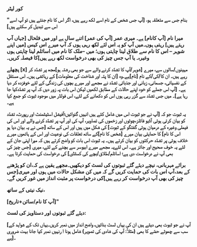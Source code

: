 **کور لیٹر**





**"بنام جس سے متعلقہ ہو، \[آپ جس شخص کے نام اسے لکھ رہے ہیں، اگر اس کا نام جنتے ہیں تو آپ اسے اس سے تبدیل کر سکتے ہیں\]**



**میرا نام \[آپ کانام\] ہے۔ میری عمر \[آپ کی عمر\] اتنے سال ہے اور میں فلحال \[جہاں آپ رہتے ہیں\] رہتی ہوں۔میں آپ کو یہ اس لئے لکھ رہی ہوں کہ آپ میرے اس کیس \[میں اپنے شوہر – اس کا نام سے طلاق لینا چاہتی ہوں؛ میں –ملک کا نام میں اسائلم لینا چاہتی ہوں وغیرہ۔ یا آپ جس چیز کی بھی درخواست لکھ رہے ہیں\]کا فیصلہ کریں۔**



**پچھلے \[x\] مہینوں/سالوں سے، میرے \[شوہر/آپ کا تشدّد کرنے والے سے جو بھی رشتہ ہو\]مجھ پر تشدّد کر رہے ہیں۔ ان کا/کی/کے نام \[نام\]ہے۔وہ \[ان کا پتہ اور شناخت کی معلومات\] کے رہائشی ہیں۔ اس مستقل کے نفسیاتی، جسمانی، زبانی اور جذباتی تشدّد نے مجھے اور میرے بچوں کی زندگی کے لئے خوفزدہ کر دیا ہے۔ \[آپ اس جملے کو خود اپنے حالات کے مطابق لکھیں لیکن اس بات پہ زور دیں کہ آپ پر تشدّدکیا جا رہا ہے\]۔ میں جس تشدّد سے گزر رہی ہوں اس کو دکھانے کے لئے، اس فولڈر میں موجود ثبوت کو جمع کیا ہے۔**



**یہ ثبوت جو کہ \[آپ نے جو ثبوت اس میں شامل کئے ہیں انہیں گنوائیں؛آفیشل اسٹیٹمنٹ اور رپورٹ، تشدّد کو بیان کرتی ہوئی آڈیو فائلز،چوٹوں اور زخموں کی تصاویر، آپ کی اور آپ پر تشدّد کرنے والے اور اس کی فیملی وغیرہ کے درمیان ہوئی گفتگو کے ثبوت\] کی شکل میں ہیں اور اس کے ساتھ \[جس نے یہ بیان دیا ہو اس کا نام\] کا حمایتی بیان میرے \[شخص کا نام\]کے ساتھ تعلقات کی نوعیت اور اس کے ہاتھوں میرے خلاف ہوئی پر تشدّد حرکتوں کو بیان کرتے ہیں۔ یہ ثبوت اس بات کو واضح کرتے ہیں کہ میرا اپنی جان کے لئے یہ خوف صحیح اور جائز ہے۔ اس لئےیہ مجھے میرے ابیوسر سے بچنے کے لئے، میری \[جس چیز کی بھی آپ نے درخواست دی ہے؛ اسائلم/طلاق/بچے کی کسٹڈی\] کی درخواست کی حمایت کرتا ہے۔**



**برائے مہربانی، نیچے دیئے گئے ثبوتوں کی لسٹ کو دیکھیں۔مجھے یقین ہے کہ،ان کو پڑھنے کے بعد،آپ اس بات کی حمایت کریں گے کہ میں کن مشکل حالات میں ہوں اور میری\[جس چیز کی بھی آپ درخواست کر رہے ہیں\]کی درخواست پر مثبت انداز میں غور کریں گے۔**



**نیک نیتی کے ساتھ،**

**\[آپ کا نام/سائن+تاریخ\]"**



**دیئے گئے ثبوتوں اور دستاویز کی لسٹ:**

**\[آپ نے جو ثبوت بھی دیئے ہیں ان کی یہاں لسٹ بنائیں، واضح انداز میں نمبر کریں۔یہاں تک کے شواہد کے سب سے چھوٹے حصّے کا بھی \(مثلاً: آپ کی شادی کی تصویر\) شامل ہونا ا رنہیں نمبر کیا جانا بہت ضروری ہے\]۔**

  


